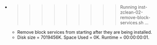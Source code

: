 * >>>>>>>>> Running inst-zclean-02-remove-block-services.sh ...
  * Remove block services from starting after they are being installed.
  * Disk size = 7019456K. Space Used = 0K. Runtime = 00:00:00:01.
